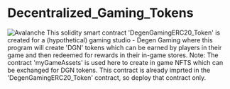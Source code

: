 # Decentralized_Gaming_Tokens
![Avalanche](https://img.shields.io/badge/Avalanche-Fuji_Network-red.svg)
This solidity smart contract 'DegenGamingERC20_Token' is created for a (hypothetical) gaming studio - Degen Gaming where this program will create 'DGN' tokens which can be earned by players in their game and then redeemed for rewards in their in-game stores.
Note: The contract 'myGameAssets' is used here to create in game NFTS which can be exchanged for DGN tokens. This contract is already imprted in the 'DegenGamingERC20_Token' contract, so deploy that contract only.

#
